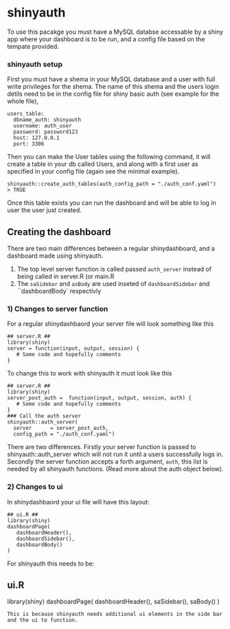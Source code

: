 # shinyauth 
  
To use this pacakge you must have a MySQL databse accessable by a shiny app where your dashboard is to be run, and a config file based on the tempate provided. 
  
### shinyauth setup 
First you must have a shema in your MySQL database and a user with full write privileges for the shema.  The name of this shema and the users login detils need to be in the config file for shiny basic auth (see example for the whole file), 
``` 
users_table: 
  dbname_auth: shinyauth 
  username: auth_user 
  password: password123 
  host: 127.0.0.1 
  port: 3306 
``` 
 
Then you can make the User tables using the following command, it will create a table in your db called Users, and along with a first user as specified in your config file (again see the minimal example). 
``` 
shinyauth::create_auth_tables(auth_config_path = "./auth_conf.yaml") 
> TRUE 
``` 
Once this table exists you can run the dashboard and will be able to log in user the user just created. 
## Creating the dashboard 
There are two main differences between a regular shinydashboard, and a dashboard made using shinyauth. 
1) The top level server function is called passed `auth_server` instead of being called in server.R (or main.R 
2) The `saSidebar` and `asBody` are used inseted of `dashboardSidebar` and ``dashboardBody` respectivly 
 
### 1) Changes to server function 
For a regular shinydashbaord your server file will look something like this 
``` 
## server.R ## 
library(shiny) 
server = function(input, output, session) {  
   # Some code and hopefully comments 
} 
``` 
To change this to work with shinyauth it must look like this 
``` 
## server.R ## 
library(shiny) 
server_post_auth =  function(input, output, session, auth) {  
   # Some code and hopefully comments 
} 
### Call the auth server 
shinyauth::auth_server( 
  server      = server_post_auth, 
  config_path = "./auth_conf.yaml") 
``` 
There are two differences.  Firstly your server function is passed to shinyauth::auth_server which will not run it until a users successfully logs in.  Secondly the server function accepts a forth argument, `auth`, this list is needed by all shinyauth functions.  (Read more about the auth object below). 
 
### 2) Changes to ui 
In shinydashbaord your ui file will have this layout: 
``` 
## ui.R ##  
library(shiny)  
dashboardPage(  
   dashboardHeader(),  
   dashboardSidebar(),  
   dashboardBody() 
) 
``` 
For shinyauth this needs to be: 
## ui.R ## 
library(shiny) 
dashboardPage( 
   dashboardHeader(), 
   saSidebar(), 
   saBody() 
) 
``` 
This is because shinyauth needs additional ui elements in the side bar and the ui to function. 
 
 
 
 
